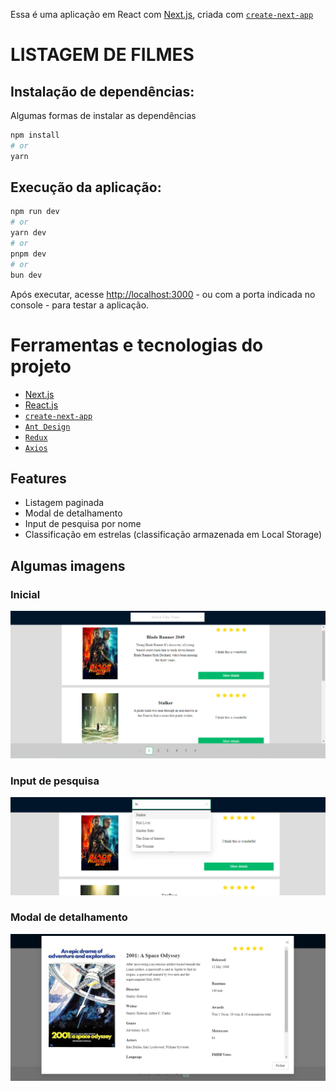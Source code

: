 Essa é uma aplicação em React com [Next.js](https://nextjs.org/), criada com [`create-next-app`](https://github.com/vercel/next.js/tree/canary/packages/create-next-app)

# LISTAGEM DE FILMES

## Instalação de dependências:

Algumas formas de instalar as dependências

```bash
npm install
# or
yarn
```

## Execução da aplicação:

```bash
npm run dev
# or
yarn dev
# or
pnpm dev
# or
bun dev
```

Após executar, acesse [http://localhost:3000](http://localhost:3000) - ou com a porta indicada no console - para testar a aplicação.

# Ferramentas e tecnologias do projeto

- [Next.js](https://nextjs.org/)
- [React.js](https://react.dev/)
- [`create-next-app`](https://github.com/vercel/next.js/tree/canary/packages/create-next-app)
- [`Ant Design`](https://ant.design/)
- [`Redux`](https://redux.js.org/)
- [`Axios`](https://axios-http.com/ptbr/docs/intro)

## Features

- Listagem paginada
- Modal de detalhamento
- Input de pesquisa por nome
- Classificação em estrelas (classificação armazenada em Local Storage)

## Algumas imagens

### Inicial

![alt Tela inicial](/home_site_img.png "Home")

### Input de pesquisa

![alt Input de Pesquisa](/site_search_img.png "Input de pesquisa")

### Modal de detalhamento

![alt Modal de detalhes](/detalhes_img.png "Modal de detalhamento")
